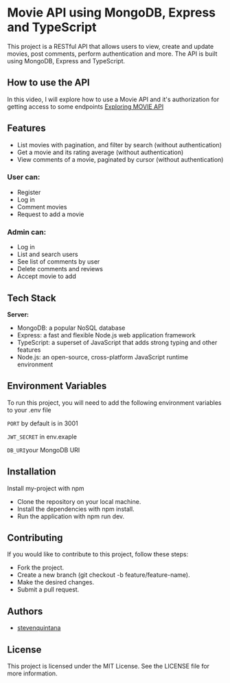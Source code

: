 
# Movie API using MongoDB, Express and TypeScript

This project is a RESTful API that allows users to view, create and update movies, post comments, perform authentication and more. The API is built using MongoDB, Express and TypeScript.

## How to use the API

In this video, I will explore how to use a Movie API and it's authorization for getting access to some endpoints  [Exploring MOVIE API](https://www.youtube.com/watch?v=JIf3LH4y_jA)

## Features

* List movies with pagination, and filter by search (without authentication)
* Get a movie and its rating average (without authentication)
* View comments of a movie, paginated by cursor (without authentication)

### User can:
* Register
* Log in
* Comment movies
* Request to add a movie

### Admin can:
* Log in
* List and search users
* See list of comments by user
* Delete comments and reviews
* Accept movie to add



## Tech Stack

**Server:** 
* MongoDB: a popular NoSQL database
* Express: a fast and flexible Node.js web application framework
* TypeScript: a superset of JavaScript that adds strong typing and other features
* Node.js: an open-source, cross-platform JavaScript runtime environment


## Environment Variables

To run this project, you will need to add the following environment variables to your .env file

`PORT` by default is in 3001

`JWT_SECRET` in env.exaple

`DB_URI`your MongoDB URI


## Installation

Install my-project with npm

* Clone the repository on your local machine.
* Install the dependencies with npm install.
* Run the application with npm run dev.

## Contributing

If you would like to contribute to this project, follow these steps:

* Fork the project.
* Create a new branch (git checkout -b feature/feature-name).
* Make the desired changes.
* Submit a pull request.


## Authors

- [stevenquintana](https://www.linkedin.com/in/stevenquintana/)


## License

This project is licensed under the MIT License. See the LICENSE file for more information.

